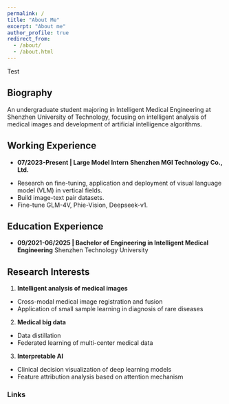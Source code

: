 ```yaml
---
permalink: /
title: "About Me"
excerpt: "About me"
author_profile: true
redirect_from: 
  - /about/
  - /about.html
---
```


Test
## Biography
An undergraduate student majoring in Intelligent Medical Engineering at Shenzhen University of Technology, focusing on intelligent analysis of medical images and development of artificial intelligence algorithms. 


## Working Experience
* **07/2023-Present  |  Large Model Intern**
**Shenzhen MGI Technology Co., Ltd.**
- Research on fine-tuning, application and deployment of visual language model (VLM) in vertical fields.
- Build image-text pair datasets.
- Fine-tune GLM-4V, Phie-Vision, Deepseek-v1.


## Education Experience
* **09/2021-06/2025  |  Bachelor of Engineering in Intelligent Medical Engineering** Shenzhen Technology University


## Research Interests
1. **Intelligent analysis of medical images**
- Cross-modal medical image registration and fusion
- Application of small sample learning in diagnosis of rare diseases

2. **Medical big data**
- Data distillation
- Federated learning of multi-center medical data

3. **Interpretable AI**
- Clinical decision visualization of deep learning models
- Feature attribution analysis based on attention mechanism



### Links


